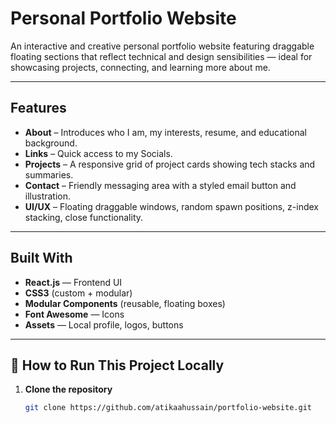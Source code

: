 # Personal Portfolio Website

An interactive and creative personal portfolio website featuring draggable floating sections that reflect technical and design sensibilities — ideal for showcasing projects, connecting, and learning more about me.

---

## Features

- **About** – Introduces who I am, my interests, resume, and educational background.
- **Links** – Quick access to my Socials.
- **Projects** – A responsive grid of project cards showing tech stacks and summaries.
- **Contact** – Friendly messaging area with a styled email button and illustration.
- **UI/UX** – Floating draggable windows, random spawn positions, z-index stacking, close functionality.

---

## Built With

-  **React.js** — Frontend UI
-  **CSS3** (custom + modular)
-  **Modular Components** (reusable, floating boxes)
-  **Font Awesome** — Icons
-  **Assets** — Local profile, logos, buttons

---

## 🚀 How to Run This Project Locally

1. **Clone the repository**  
   ```bash
   git clone https://github.com/atikaahussain/portfolio-website.git
